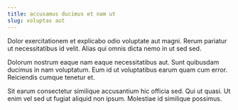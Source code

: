 ```yaml
---
title: accusamus ducimus et nam ut
slug: voluptas aut
---
```


Dolor exercitationem et explicabo odio voluptate aut magni. Rerum pariatur ut necessitatibus id velit. Alias qui omnis dicta nemo in ut sed sed.

Dolorum nostrum eaque nam eaque necessitatibus aut. Sunt quibusdam ducimus in nam voluptatum. Eum id ut voluptatibus earum quam cum error. Reiciendis cumque tenetur et.

Sit earum consectetur similique accusantium hic officia sed. Qui ut quasi. Ut enim vel sed ut fugiat aliquid non ipsum. Molestiae id similique possimus.
